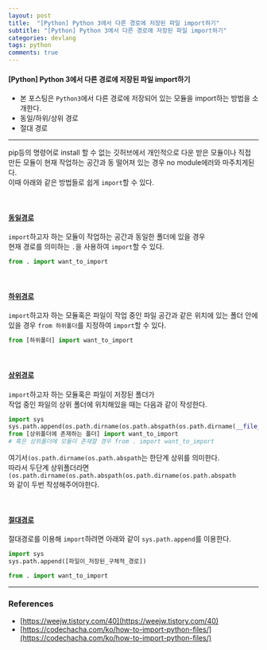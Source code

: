 ```yaml
---
layout: post
title:  "[Python] Python 3에서 다른 경로에 저장된 파일 import하기"
subtitle: "[Python] Python 3에서 다른 경로에 저장된 파일 import하기"
categories: devlang
tags: python
comments: true
---
```

#### [Python] Python 3에서 다른 경로에 저장된 파일 import하기
-  본 포스팅은 `Python3`에서 다른 경로에 저장되어 있는 모듈을 import하는 방법을 소개한다.
- 동일/하위/상위 경로
- 절대 경로

---

pip등의 명령어로 install 할 수 없는 깃허브에서 개인적으로 다운 받은 모듈이나 직접 만든 모듈이 현재 작업하는 공간과 동 떨어져 있는 경우 no module에러와 마주치게된다. <br>이때  아래와 같은 방법들로 쉽게 `import`할 수 있다.

<br>

#### <u> 동일경로</u>

`import`하고자 하는 모듈이 작업하는 공간과 동일한 폴더에 있을 경우<br>현재 경로를 의미하는 `.`을 사용하여 `import`할 수 있다.

```python
from . import want_to_import
```

<br>

#### <u>하위경로</u>

`import`하고자 하는 모듈혹은 파일이 작업 중인 파일 공간과 같은 위치에 있는 폴더 안에 있을 경우 `from 하위폴더`를 지정하여 `import`할 수 있다.

```python
from [하위폴더] import want_to_import
```

<br>

#### <u>상위경로</u>

`import`하고자 하는 모듈혹은 파일이 저장된 폴더가<br> 작업 중인 파일의 상위 폴더에 위치해있을 때는 다음과 같이 작성한다.

```python
import sys
sys.path.append(os.path.dirname(os.path.abspath(os.path.dirname(__file__))))
from [상위폴더에 존재하는 폴더] import want_to_import
# 혹은 상위폴더에 모듈이 존재할 경우 from . import want_to_import
```

여기서`(os.path.dirname(os.path.abspath`는  한단계 상위를 의미한다. <br>따라서 두단계 상위폴더라면 `(os.path.dirname(os.path.abspath(os.path.dirname(os.path.abspath`<br>와 같이 두번 작성해주어야한다.

<br>
  
#### <u>절대경로</u>

절대경로를 이용해 `import`하려면 아래와 같이 `sys.path.append`를 이용한다.

```python
import sys
sys.path.append([파일이_저장된_구체적_경로])

from . import want_to_import
```

---

### References
  
-   [https://weejw.tistory.com/40](https://weejw.tistory.com/40)
-   [https://codechacha.com/ko/how-to-import-python-files/](https://codechacha.com/ko/how-to-import-python-files/)





